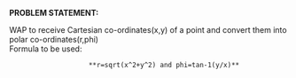 **PROBLEM STATEMENT:**

WAP to receive Cartesian co-ordinates(x,y) of a point and convert them into polar co-ordinates(r,phi)
      <br>Formula to be used:
                        
                        **r=sqrt(x^2+y^2) and phi=tan-1(y/x)**
